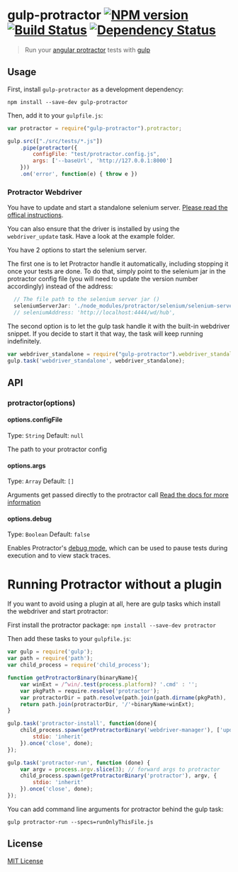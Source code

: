 # gulp-protractor [![NPM version][npm-image]][npm-url] [![Build Status][travis-image]][travis-url] [![Dependency Status][depstat-image]][depstat-url]

> Run your [angular protractor](https://github.com/angular/protractor) tests with [gulp](https://github.com/wearefractal/gulp)

## Usage

First, install `gulp-protractor` as a development dependency:

```shell
npm install --save-dev gulp-protractor
```

Then, add it to your `gulpfile.js`:

```javascript
var protractor = require("gulp-protractor").protractor;

gulp.src(["./src/tests/*.js"])
	.pipe(protractor({
		configFile: "test/protractor.config.js",
		args: ['--baseUrl', 'http://127.0.0.1:8000']
	}))
	.on('error', function(e) { throw e })
```

### Protractor Webdriver
You have to update and start a standalone selenium server. [Please read the offical instructions](https://github.com/angular/protractor#appendix-a-setting-up-a-standalone-selenium-server).

You can also ensure that the driver is installed by using the `webdriver_update` task. Have a look at the example folder.

You have 2 options to start the selenium server.

The first one is to let Protractor handle it automatically, including stopping it once your tests are done.
To do that, simply point to the selenium jar in the protractor config file (you will need to update the version number accordingly) instead of the address:

```javascript
  // The file path to the selenium server jar ()
  seleniumServerJar: './node_modules/protractor/selenium/selenium-server-standalone-2.45.0.jar',
  // seleniumAddress: 'http://localhost:4444/wd/hub',
```

The second option is to let the gulp task handle it with the built-in webdriver snippet.
If you decide to start it that way, the task will keep running indefinitely.

```javascript
var webdriver_standalone = require("gulp-protractor").webdriver_standalone;
gulp.task('webdriver_standalone', webdriver_standalone);
```

## API

### protractor(options)

#### options.configFile
Type: `String`
Default: `null`

The path to your protractor config

#### options.args
Type: `Array`
Default: `[]`

Arguments get passed directly to the protractor call [Read the docs for more information](https://github.com/angular/protractor/blob/master/docs/getting-started.md#setup-and-config)

#### options.debug
Type: `Boolean`
Default: `false`

Enables Protractor's [debug mode](https://github.com/angular/protractor/blob/master/docs/debugging.md), which can be used to pause tests during execution and to view stack traces.


# Running Protractor without a plugin
If you want to avoid using a plugin at all, here are gulp tasks which install the webdriver and start protractor:

First install the protractor package:
```npm install --save-dev protractor```

Then add these tasks to your ```gulpfile.js```:
```javascript
var gulp = require('gulp');
var path = require('path');
var child_process = require('child_process');

function getProtractorBinary(binaryName){
	var winExt = /^win/.test(process.platform)? '.cmd' : '';
	var pkgPath = require.resolve('protractor');
	var protractorDir = path.resolve(path.join(path.dirname(pkgPath), '..', 'bin'));
	return path.join(protractorDir, '/'+binaryName+winExt);
}

gulp.task('protractor-install', function(done){
	child_process.spawn(getProtractorBinary('webdriver-manager'), ['update'], {
		stdio: 'inherit'
	}).once('close', done);
});

gulp.task('protractor-run', function (done) {
	var argv = process.argv.slice(3); // forward args to protractor
	child_process.spawn(getProtractorBinary('protractor'), argv, {
		stdio: 'inherit'
	}).once('close', done);
});

```

You can add command line arguments for protractor behind the gulp task:

```gulp protractor-run --specs=runOnlyThisFile.js```


## License

[MIT License](http://en.wikipedia.org/wiki/MIT_License)

[npm-url]: https://npmjs.org/package/gulp-protractor
[npm-image]: https://badge.fury.io/js/gulp-protractor.png

[travis-url]: http://travis-ci.org/rahulmr/gulp-protractor
[travis-image]: https://travis-ci.org/rahulmr/gulp-protractor.svg?branch=master

[depstat-url]: https://david-dm.org/rahulmr/gulp-protractor
[depstat-image]: https://david-dm.org/rahulmr/gulp-protractor.png
